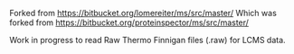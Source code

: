 Forked from https://bitbucket.org/lomereiter/ms/src/master/
Which was forked from https://bitbucket.org/proteinspector/ms/src/master/

Work in progress to read Raw Thermo Finnigan files (.raw) for LCMS data.

